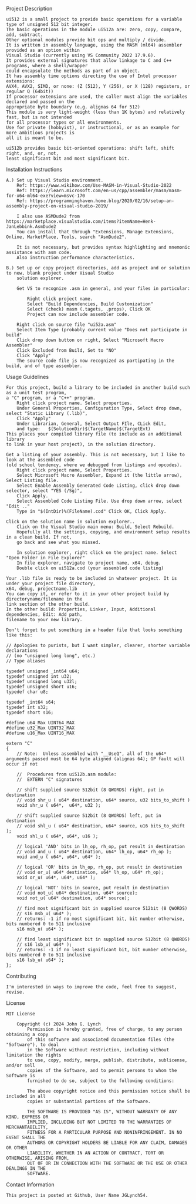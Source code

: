 Project Description

	ui512 is a small project to provide basic operations for a variable type of unsigned 512 bit integer.
	The basic operations in the module ui512a are: zero, copy, compare, add, subtract.
    Other optional modules provide bit ops and multiply / divide.
	It is written in assembly language, using the MASM (ml64) assembler provided as an option within 
    Visual Studio (currently using VS Community 2022 17.9.6).
	It provides external signatures that allow linkage to C and C++ programs, where a shell/wrapper
    could encapsulate the methods as part of an object.
	It has assembly time options directing the use of Intel processor extensions:
    AVX4, AVX2, SIMD, or none: (Z (512), Y (256), or X (128) registers, or regular Q (64bit))
	If processor extensions are used, the caller must align the variables declared and passed on the 
    appropriate byte boundary (e.g. alignas 64 for 512)
	This module is very light-weight (less than 1K bytes) and relatively fast, but is not intended
    for all processor types or all environments. 
	Use for private (hobbyist), or instructional, or as an example for more ambitious projects is
    all it is meant to be.

	ui512b provides basic bit-oriented operations: shift left, shift right, and, or, not,
    least significant bit and most significant bit.

Installation Instructions

    A.) Set up Visual Studio environment.
		Ref: https://www.wikihow.com/Use-MASM-in-Visual-Studio-2022
		Ref: https://learn.microsoft.com/en-us/cpp/assembler/masm/masm-for-x64-ml64-exe?view=msvc-170
		Ref: https://programminghaven.home.blog/2020/02/16/setup-an-assembly-project-on-visual-studio-2019/

		I also use ASMDude2 from https://marketplace.visualstudio.com/items?itemName=Henk-JanLebbink.AsmDude2
		You can install that through "Extensions, Manage Extensions, Online, MarketPlace, Tools, search "AsmDude2".

		It is not necessary, but provides syntax highlighting and mnemonic assistance with asm code.
		Also instruction performance characteristics.

	B.) Set up or copy project directories, add as project and or solution to new, blank project under Visual Studio
		solution explorer.

		Get VS to recognize .asm in general, and your files in particular:

			Right click project name.
			Select "Build Dependencies, Build Customization"
			Select (check) masm (.tagets, .props), Click OK
			Project can now include assembler code.

		Right click on source file "ui52a.asm"
		Select Item Type (probably current value "Does not participate in build"
		Click drop down button on right, Select "Microsoft Macro Assembler"
		Click Excluded from Build, Set to "NO"
		Click "Apply"
		The source code file is now recognized as partipating in the build, and of type assembler.

Usage Guidelines

    For this project, build a library to be included in another build such as a unit test program,
	a "C" program, or a "C++" program.
		Right click project name. Select properties.
		Under General Properties, Configuration Type, Select drop down, select "Static Library (.lib)",
		Click "Apply"
		Under Librarian, General, Select Output FIle, CLick Edit,
		and type:	$(SolutionDir)$(TargetName)$(TargetExt)
	This places your compiled library file (to include as an additional library
	to link in your host project), in the solution directory.

	Get a listing of your assembly. This is not necessary, but I like to look at the assembled code
	(old school tendency, where we debugged from listings and opcodes).
		Right click project name, Select Properties.
		Select Microsoft Macro Assembler, Expand it (the little arrow), Select Listing file.
		Select Enable Assembly Generated Code Listing, click drop down selector, select "YES (/Sg)",
		Click Apply.
		Select Assembled Code Listing File. Use drop down arrow, select "Edit .."
		Type in "$(IntDir)%(FileName).cod" Click OK, Click Apply.
		
	Click on the solution name in solution explorer..
		Click on the Visual Studio main menu: Build, Select Rebuild.
		Hopefully all the settings, copying, and environment setup results in a clean build. If not,
		go back and see what you missed.

		In solution explorer, right click on the project name. Select "Open Folder in File Explorer"
		In file explorer, navigate to project name, x64, debug.
		Double click on ui512a.cod (your assembled code listing)

	Your .lib file is ready to be included in whatever project. It is under your project file directory,
	x64, debug, projectname.lib
	You can copy it, or refer to it in your other project build by directoryname/filename in the 
	link section of the other build. 
	In the other build: Properties, Linker, Input, Additional dependencies, Edit: Add path,
	filename to your new library.

	Don't forget to put something in a header file that looks something like this:

	// Apologies to purists, but I want simpler, clearer, shorter variable declarations
	// (no "unsigned long long", etc.) 
	// Type aliases

	typedef unsigned _int64 u64;
	typedef unsigned int u32;
	typedef unsigned long u32l;
	typedef unsigned short u16;
	typedef char u8;

	typedef _int64 s64;
	typedef int s32;
	typedef short s16;

	#define u64_Max UINT64_MAX
	#define u32_Max UINT32_MAX
	#define u16_Max UINT16_MAX

	extern "C"
	{
		// Note:  Unless assembled with "__UseQ", all of the u64* arguments passed must be 64 byte aligned (alignas 64); GP fault will occur if not 

		//	Procedures from ui512b.asm module:
		//	EXTERN "C" signatures

		// shift supplied source 512bit (8 QWORDS) right, put in destination
		// void shr_u ( u64* destination, u64* source, u32 bits_to_shift )
		void shr_u ( u64*,  u64*, u32 );

		// shift supplied source 512bit (8 QWORDS) left, put in destination
	    // void shl_u ( u64* destination, u64* source, u16 bits_to_shift );
		void shl_u ( u64*, u64*, u16 );

		// logical 'AND' bits in lh_op, rh_op, put result in destination
		// void and_u ( u64* destination, u64* lh_op, u64* rh_op );
		void and_u ( u64*, u64*, u64* );

		// logical 'OR' bits in lh_op, rh_op, put result in destination
		// void or_u( u64* destination, u64* lh_op, u64* rh_op);
		void or_u( u64*, u64*, u64* );

		// logical 'NOT' bits in source, put result in destination
		// void not_u( u64* destination, u64* source);
		void not_u( u64* destination, u64* source);

		// find most significant bit in supplied source 512bit (8 QWORDS)
		// s16 msb_u( u64* );
		// returns: -1 if no most significant bit, bit number otherwise, bits numbered 0 to 511 inclusive
		s16 msb_u( u64* );

		// find least significant bit in supplied source 512bit (8 QWORDS)
		// s16 lsb_u( u64* );
		// returns: -1 if no least significant bit, bit number otherwise, bits numbered 0 to 511 inclusive
		s16 lsb_u( u64* );
	};

Contributing

    I'm interested in ways to improve the code, feel free to suggest, revise.


License

	MIT License

		Copyright (c) 2024 John G. Lynch
			Permission is hereby granted, free of charge, to any person obtaining a copy
			of this software and associated documentation files (the "Software"), to deal
			in the Software without restriction, including without limitation the rights
			to use, copy, modify, merge, publish, distribute, sublicense, and/or sell
			copies of the Software, and to permit persons to whom the Software is
			furnished to do so, subject to the following conditions:

			The above copyright notice and this permission notice shall be included in all
			copies or substantial portions of the Software.

			THE SOFTWARE IS PROVIDED "AS IS", WITHOUT WARRANTY OF ANY KIND, EXPRESS OR
			IMPLIED, INCLUDING BUT NOT LIMITED TO THE WARRANTIES OF MERCHANTABILITY,
			FITNESS FOR A PARTICULAR PURPOSE AND NONINFRINGEMENT. IN NO EVENT SHALL THE
			AUTHORS OR COPYRIGHT HOLDERS BE LIABLE FOR ANY CLAIM, DAMAGES OR OTHER
			LIABILITY, WHETHER IN AN ACTION OF CONTRACT, TORT OR OTHERWISE, ARISING FROM,
			OUT OF OR IN CONNECTION WITH THE SOFTWARE OR THE USE OR OTHER DEALINGS IN THE
			SOFTWARE.


Contact Information

    This project is posted at Github, User Name JGLynch54.
